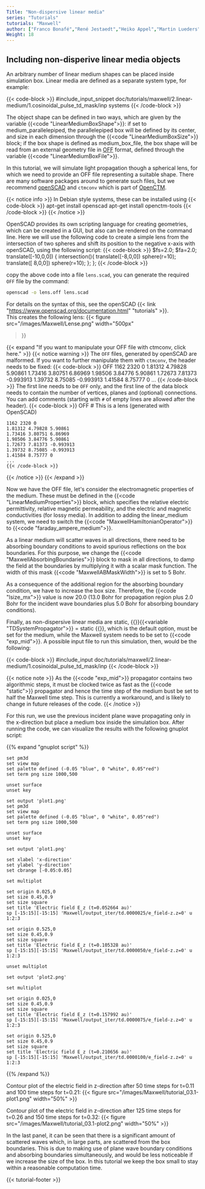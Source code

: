 ```yaml
---
Title: "Non-dispersive linear media"
series: "Tutorials"
tutorials: "Maxwell"
author: ["Franco Bonafé","René Jestaedt","Heiko Appel","Martin Lueders"]
Weight: 18
---
```


## Including non-disperive linear media objects

An arbitrary number of linear medium shapes can be placed inside simulation
box.  Linear media are defined as a separate system type, for example:

{{< code-block >}}
#include_input_snippet doc/tutorials/maxwell/2.linear-medium/1.cosinoidal_pulse_td_mask/inp systems
{{< /code-block >}}


The object shape can be defined in two ways, which are given by the variable
{{<code "LinearMediumBoxShape">}}: if set to medium_parallelepiped, the
parallelepiped box will be defined by its center, and size in each dimension
through the {{<code "LinearMediumBoxSize">}} block; if the box shape is
defined as medium_box_file, the box shape will be read from an external
geometry file in [OFF](https://en.wikipedia.org/wiki/OFF_(file_format)) format,
defined through the variable {{<code "LinearMediumBoxFile">}}.

In this tutorial, we will simulate light propagation though a spherical lens,
for which we need to provide an OFF file representing a suitable shape. There
are many software packages around to generate such files, but we recommend
[openSCAD](https://www.openscad.org/index.html) and `ctmconv` which is part
of [OpenCTM](https://openctm.sourceforge.net/).

{{< notice info >}}
    In Debian style systems, these can be installed using
    {{< code-block >}}
    apt-get install openscad
    apt-get install openctm-tools
    {{< /code-block >}}
{{< /notice >}}

OpenSCAD provides its own scripting language for creating geometries, which can
be created in a GUI, but also can be rendered on the command line. Here we will
use the following code to create a simple lens from the intersection of two
spheres and shift its position to the negative x-axis with openSCAD, using the
following script:
{{< code-block >}}
$fs=2.0;
$fa=2.0;
translate([-10,0,0]) {
intersection(){
  translate([-8,0,0]) sphere(r=10);
  translate([ 8,0,0]) sphere(r=10);
};
};
{{< /code-block >}}

copy the above code into a file `lens.scad`, you can generate the required
`OFF` file by the command:
```bash
openscad -o lens.off lens.scad
```

For details on the syntax of this, see the openSCAD {{< link "https://www.openscad.org/documentation.html" "tutorials" >}}.  
This creates the following lens: {{< figure src="/images/Maxwell/Lense.png" width="500px"
>}}

{{< expand "If you want to manipulate your OFF file with ctmconv, click here." >}}
{{< notice warning >}}
    The `OFF` files, generated by openSCAD are malformed. If you want to further manipulate them with `ctmconv`, the header needs to be fixed:
    {{< code-block >}}
    OFF 1162 2320 0
    1.81312 4.79828 5.90861
    1.73416 3.80751 6.86969
    1.98506 3.84776 5.90861
    1.72673 7.81373 -0.993913
    1.39732 8.75085 -0.993913
    1.41584 8.75777 0
    ...
    {{< /code-block >}}
    The first line needs to be `OFF` only, and the first line of the data block needs to contain the number of vertices, planes and (optional) connections.
    You can add comments (starting with `#` of empty lines are allowed after the header).
    {{< code-block >}}
    OFF
    # This is a lens (generated with OpenSCAD)

    1162 2320 0
    1.81312 4.79828 5.90861
    1.73416 3.80751 6.86969
    1.98506 3.84776 5.90861
    1.72673 7.81373 -0.993913
    1.39732 8.75085 -0.993913
    1.41584 8.75777 0
    ...
    {{< /code-block >}}
{{< /notice >}}
{{< /expand >}}


Now we have the OFF file, let's consider the
electromagnetic properties of the medium. These must be defined in the {{<code
"LinearMediumProperties">}} block, which specifies the relative electric
permittivity, relative magnetic permeability, and the electric and magnetic
conductivities (for lossy media). In addition to
adding the linear_medium system, we need to switch the {{<code
"MaxwellHamiltonianOperator">}} to {{<code "faraday_ampere_medium">}}.

As a linear medium will scatter waves in all directions, there need to be
absorbing boundary conditions to avoid spurious reflections on the box
boundaries. For this purpose, we change the {{<code
"MaxwellAbsorbingBoundaries">}} block to mask in all directions, to damp the
field at the boundaries by multiplying it with a scalar mask function.  The
width of this mask {{<code "MaxwellABMaskWidth">}} is set to 5 Bohr.

As a consequence of the additional region for the absorbing boundary condition,
we have to increase the box size. Therefore, the {{<code "lsize_mx">}} value is
now 20.0 (13.0 Bohr for propagation region plus 2.0 Bohr for the incident wave
boundaries plus 5.0 Bohr for absorbing boundary conditions).

Finally, as non-dispersive linear media are static,
{{<code-inline>}}{{<variable "TDSystemPropagator">}} = static
{{</code-inline>}}, which is the default option, must be set for the medium,
while the Maxwell system needs to be set to {{<code "exp_mid">}}.  A possible
  input file to run this simulation, then, would be the following:

{{< code-block >}}
#include_input doc/tutorials/maxwell/2.linear-medium/1.cosinoidal_pulse_td_mask/inp
{{< /code-block >}}

{{< notice note >}}
As the {{<code "exp_mid">}} propagator contains two algorithmic steps, it must
be clocked twice as fast as the {{<code "static">}} propagator and hence the
time step of the medium bust be set to half the Maxwell time step. This is
currently a workaround, and is likely to change in future releases of the code.
{{< /notice >}}

For this run, we use the previous incident plane wave propagating only in the
x-direction but place a medium box inside the simulation box. After running the
code, we can visualize the results with the following gnuplot script:

{{% expand "gnuplot script" %}}
```
set pm3d
set view map
set palette defined (-0.05 "blue", 0 "white", 0.05"red")
set term png size 1000,500

unset surface
unset key

set output 'plot1.png'
set pm3d
set view map
set palette defined (-0.05 "blue", 0 "white", 0.05"red")
set term png size 1000,500

unset surface
unset key

set output 'plot1.png'

set xlabel 'x-direction'
set ylabel 'y-direction'
set cbrange [-0.05:0.05]

set multiplot

set origin 0.025,0
set size 0.45,0.9
set size square
set title 'Electric field E_z (t=0.052664 au)'
sp [-15:15][-15:15] 'Maxwell/output_iter/td.0000025/e_field-z.z=0' u 1:2:3

set origin 0.525,0
set size 0.45,0.9
set size square
set title 'Electric field E_z (t=0.105328 au)'
sp [-15:15][-15:15] 'Maxwell/output_iter/td.0000050/e_field-z.z=0' u 1:2:3

unset multiplot

set output 'plot2.png'

set multiplot

set origin 0.025,0
set size 0.45,0.9
set size square
set title 'Electric field E_z (t=0.157992 au)'
sp [-15:15][-15:15] 'Maxwell/output_iter/td.0000075/e_field-z.z=0' u 1:2:3

set origin 0.525,0
set size 0.45,0.9
set size square
set title 'Electric field E_z (t=0.210656 au)'
sp [-15:15][-15:15] 'Maxwell/output_iter/td.0000100/e_field-z.z=0' u 1:2:3
```
{{% /expand %}}

Contour plot of the electric field in z-direction after 50 time steps for
t=0.11 and 100 time steps for t=0.21:
{{< figure src="/images/Maxwell/tutorial_03.1-plot1.png" width="50%" >}}

Contour plot of the electric field in z-direction after 125 time steps for
t=0.26 and 150 time steps for t=0.32:
{{< figure src="/images/Maxwell/tutorial_03.1-plot2.png" width="50%" >}}

In the last panel, it can be seen that there is a significant amount of
scattered waves which, in large parts, are scattered from the box boundaries.
This is due to making use of plane wave boundary conditions and absorbing
boundaries simultaneously, and would be less noticeable if we increase the size
of the box. In this tutorial we keep the box small to stay within a reasonable
computation time.

{{< tutorial-footer >}}
